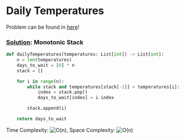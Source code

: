 # Daily Temperatures

Problem can be found in [here](https://leetcode.com/problems/daily-temperatures/)!

### [Solution](/Stack/739-DailyTemperatures/solution.py): Monotonic Stack

```python
def dailyTemperatures(temperatures: List[int]) -> List[int]:
    n = len(temperatures)
    days_to_wait = [0] * n
    stack = []

    for i in range(n):
        while stack and temperatures[stack[-1]] < temperatures[i]:
            index = stack.pop()
            days_to_wait[index] = i-index

        stack.append(i)

    return days_to_wait
```

Time Complexity: ![O(n)](<https://latex.codecogs.com/svg.image?\inline&space;O(n)>), Space Complexity: ![O(n)](<https://latex.codecogs.com/svg.image?\inline&space;O(n)>)

